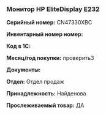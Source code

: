 ### Монитор HP EliteDisplay E232 </br>

**Серийный номер:** CN47330XBC</br>

**Инвентарный номер номер:** </br>

**Код в 1С:** </br>

**Месяц/год покупки:** проверить3 </br>

**Документы:** </br>

**Отдел:** Отдел продаж </br>

**Принадлежность:** Найденова </br>

**Прослеживаемый товар:** ДА
